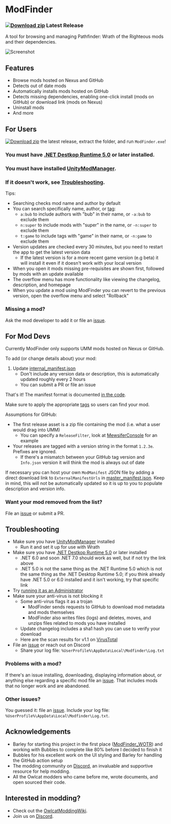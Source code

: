 # ModFinder

### [![Download zip](https://custom-icon-badges.herokuapp.com/badge/-Download-blue?style=for-the-badge&logo=download&logoColor=white "Download zip")](https://github.com/Pathfinder-WOTR-Modding-Community/ModFinder/releases/latest/download/ModFinder.zip) Latest Release


A tool for browsing and managing Pathfinder: Wrath of the Righteous mods and their dependencies.

![Screenshot](https://github.com/Pathfinder-WOTR-Modding-Community/ModFinder/blob/main/screenshots/main.png)

## Features

* Browse mods hosted on Nexus and GitHub
* Detects out of date mods
* Automatically installs mods hosted on GitHub
* Detects missing dependencies, enabling one-click install (mods on GitHub) or download link (mods on Nexus)
* Uninstall mods
* And more

## For Users

[![Download zip](https://custom-icon-badges.herokuapp.com/badge/-Download-blue?style=for-the-badge&logo=download&logoColor=white "Download zip")](https://github.com/Pathfinder-WOTR-Modding-Community/ModFinder/releases/latest/download/ModFinder.zip) the latest release, extract the folder, and run `ModFinder.exe`!

### **You must have [.NET Destkop Runtime 5.0](https://dotnet.microsoft.com/download/dotnet/thank-you/runtime-desktop-5.0.0-windows-x64-installer) or later installed.**

### You must have installed [UnityModManager](https://www.nexusmods.com/site/mods/21).

### If it doesn't work, see [Troubleshooting](#troubleshooting).

Tips:

* Searching checks mod name and author by default
* You can search specifically name, author, or [tag](https://github.com/Pathfinder-WOTR-Modding-Community/ModFinder/blob/main/ModFinderClient/Mod/Tag.cs):
    * `a:bub` to include authors with "bub" in their name, or `-a:bub` to exclude them
    * `n:super` to include mods with "super" in the name, or `-n:super` to exclude them
    * `t:game` to include tags with "game" in their name, or `-n:game` to exclude them
* Version updates are checked every 30 minutes, but you need to restart the app to get the latest version data
    * If the latest version is for a more recent game version (e.g beta) it will install it even if it doesn't work with your local version
* When you open it mods missing pre-requisites are shown first, followed by mods with an update available
* The overflow menu has more functionality like viewing the changelog, description, and homepage
* When you update a mod using ModFinder you can revert to the previous version, open the overflow menu and select "Rollback"
    
### Missing a mod?

Ask the mod developer to add it or file an [issue](https://github.com/Pathfinder-WOTR-Modding-Community/ModFinder/issues/new).

## For Mod Devs

Currently ModFinder only supports UMM mods hosted on Nexus or GitHub.

To add (or change details about) your mod:

1. Update [internal_manifest.json](https://github.com/Pathfinder-WOTR-Modding-Community/ModFinder/blob/main/ManifestUpdater/Resources/internal_manifest.json)
    * Don't include any version data or description, this is automatically updated roughly every 2 hours
    * You can submit a PR or file an issue
    
That's it! The manifest format is documented [in the code](https://github.com/Pathfinder-WOTR-Modding-Community/ModFinder/blob/main/ModFinderClient/Mod/ModManifest.cs).

Make sure to apply the appropriate [tags](https://github.com/Pathfinder-WOTR-Modding-Community/ModFinder/blob/main/ModFinderClient/Mod/Tag.cs) so users can find your mod.
 
Assumptions for GitHub:

* The first release asset is a zip file containing the mod (i.e. what a user would drag into UMM)
    * You can specify a `ReleaseFilter`, look at [MewsiferConsole](https://github.com/Pathfinder-WOTR-Modding-Community/ModFinder/blob/main/ManifestUpdater/Resources/internal_manifest.json) for an example
* Your releases are tagged with a version string in the format `1.2.3e`. Prefixes are ignored.
    * If there's a mismatch between your GitHub tag version and `Info.json` version it will think the mod is always out of date

If necessary you can host your own `ModManifest` JSON file by adding a direct download link to `ExternalManifestUrls` in [master_manifest.json](https://github.com/Pathfinder-WOTR-Modding-Community/ModFinder/blob/main/ManifestUpdater/Resources/master_manifest.json). Keep in mind, this will not be automatically updated so it is up to you to populate description and version info.

### Want your mod removed from the list?

File an [issue](https://github.com/Pathfinder-WOTR-Modding-Community/ModFinder/issues/new) or submit a PR.

## Troubleshooting

* Make sure you have [UnityModManager](https://www.nexusmods.com/site/mods/21) installed
    * Run it and set it up for use with Wrath
* Make sure you have [.NET Destkop Runtime 5.0](https://dotnet.microsoft.com/download/dotnet/thank-you/runtime-desktop-5.0.0-windows-x64-installer) or later installed
    * .NET 6.0 and soon .NET 7.0 should work as well, but if not try the link above
    * .NET 5.0 is not the same thing as the .NET Runtime 5.0 which is not the same thing as the .NET Desktop Runtime 5.0; if you think already have .NET 5.0 or 6.0 installed and it isn't working, try that specific link
* Try [running it as an Administrator](https://www.itechtics.com/run-programs-administrator/)
* Make sure your anti-virus is not blocking it
    * Some anti-virus flags it as a trojan
        * ModFinder sends requests to GitHub to download mod metadata and mods themselves
        * ModFinder also writes files (logs) and deletes, moves, and unzips files related to mods you have installed
    * Update changelog includes a sha1 hash you can use to verify your download
    * Here are the scan results for v1.1 on [VirusTotal](https://www.virustotal.com/gui/file/882b5b1e5eb0dc2d51413a663d116b89856ab3f35681505e7d5286f1ecd0aee6/detection)
* File an [issue](https://github.com/Pathfinder-WOTR-Modding-Community/ModFinder/issues/new) or reach out on Discord
    * Share your log file: `%UserProfile%\AppData\Local\Modfinder\Log.txt`

### Problems with a mod?

If there's an issue installing, downloading, displaying information about, or anything else regarding a specific mod file an [issue](https://github.com/Pathfinder-WOTR-Modding-Community/ModFinder/issues/new). That includes mods that no longer work and are abandoned.

### Other issues?

You guessed it: file an [issue](https://github.com/Pathfinder-WOTR-Modding-Community/ModFinder/issues/new). Include your log file: `%UserProfile%\AppData\Local\Modfinder\Log.txt`.

## Acknowledgements

* Barley for starting this project in the first place ([ModFinder_WOTR](https://github.com/BarleyFlour/ModFinder_WOTR)) and working with Bubbles to complete like 80% before I decided to finish it
* Bubbles for his excellent work on the UI styling and Barley for handling the GitHub action setup
* The modding community on [Discord](https://discord.com/invite/owlcat), an invaluable and supportive resource for help modding.
* All the Owlcat modders who came before me, wrote documents, and open sourced their code.

## Interested in modding?

* Check out the [OwlcatModdingWiki](https://github.com/WittleWolfie/OwlcatModdingWiki/wiki).
* Join us on [Discord](https://discord.com/invite/owlcat).

